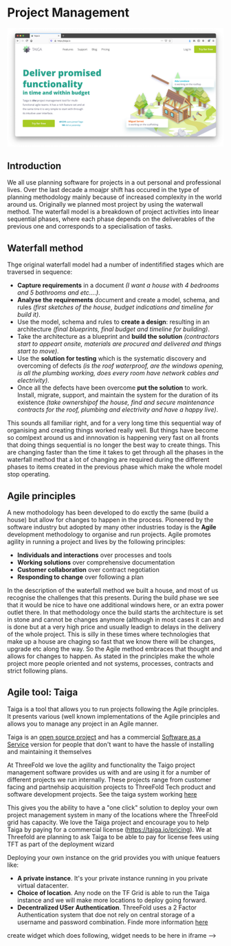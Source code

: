 # Project Management

![](./img/taiga_frontpage.png)

## Introduction
We all use planning software for projects in a out personal and professional lives.  Over the last decade a moajpr shift has occured in the type of planning methodology mainly because of increased complexity in the world around us.  Originally we planned most project by using the waterwall method. The waterfall model is a breakdown of project activities into linear sequential phases, where each phase depends on the deliverables of the previous one and corresponds to a specialisation of tasks. 

## Waterfall method
Thge original waterfall model had a number of indentifified stages which are traversed in sequence:
- **Capture requirements** in a document _(I want a house with 4 bedrooms and 5 bathrooms and etc....)_.
- **Analyse the requirements** document and create a model, schema, and rules _(first sketches of the house, budget indications and timeline for build it)_.
- Use the model, schema and rules to **create a design**: resulting in an architecture _(final blueprints, final budget and timeline for building)_.
- Take the architecture as a blueprint and **build the solution** _(contractors start to appeart onsite, materials are procured and delivered and things start to move)_.
- Use the **solution for testing** which is the systematic discovery and overcoming of defects _(is the roof waterproof, are the windows opening, is all the plumbing working, does every room have network cables and electrivity)_.
- Once all the defects have been overcome **put the solution** to work.  Install, migrate, support, and maintain the system for the duration of its existence _(take ownershipof the house, find and secure maintenance contracts for the roof, plumbing and electrivity and have a happy live)_.

This sounds all familiar right, and for a very long time this sequential way of organising and creating things worked really well.  But things have become so comlpext around us and innnovation is happening very fast on all fronts that doing things sequential is no longer the best way to create things.  This are changing faster than the time it takes to get through all the phases in the waterfall method that a lot of changing are required during the different phases to items created in the previous phase which make the whole model stop operating.

## Agile principles
A new mothodology has been developed to do exctly the same (build a house) but allow for changes to happen in the process.  Pioneered by the software industry but adopted by many other industries today is the **Agile** development methodology to organise and run projects.  Agile promotes agility in running a project and lives by the following principles:
- **Individuals and interactions** over processes and tools
- **Working solutions** over comprehensive documentation
- **Customer collaboration** over contract negotiation
- **Responding to change** over following a plan 

In the description of the waterfall method we built a house, and most of us recognise the challenges that this presents.  During the build phase we see that it would be nice to have one additional windows here, or an extra power outlet there.  In that methodology once the build starts the architecture is set in stone and cannot be changes anymore (although in most cases it can and is done but at a very high price and usually leadign to delays in the delivery of the whole project. This is silly in these times where technologies that make up a house are chaging so fast that we know there will be changes, upgrade etc along the way.  So the Agile method embraces that thought and allows for changes to happen.  As stated in the principles make the whole project more people oriented and not systems, processes, contracts and strict following plans.

## Agile tool: Taiga
Taiga is a tool that allows you to run projects following the Agile principles.  It presents various (well known implementations of the Agile principles and allows you to manage any project in an Agile manner.

<!--
Prefer the page to be shown in a window, will leave the original image for easy switch back 
![](./img/taiga.png)
-->

Taiga is an [open source project](https://github.com/taigaio) and has a commercial [Software as a Service](https://taiga.io/) version for people that don't want to have the hassle of installing and maintaining it themselves

At ThreeFold we love the agility and functionality the Taigo project management software provides us with and are using it for a number of different projects we run internally.  These projects range from customer facing and partnehsip acquisition projects to ThreeFold Tech product and software development projects.  See the taiga system working [here](https://circles.threefold.me/discover)

This gives you the ability to have a "one click" solution to deploy your own project management system in many of the locations where the ThreeFold grid has capacity.  We love the Taiga project and encourage you to help Taiga by paying for a commercial license (https://taiga.io/pricing). We at Threefold are planning to ask Taiga to be able to pay for license fees using TFT as part of the deployment wizard

Deploying your own instance on the grid provides you with unique featuers like:

- **A private instance**.  It's your private instance running in you private virtual datacenter.
- **Choice of location**.  Any node on the TF Grid is able to run the Taiga instance and we will make more locations to deploy going forward.
- **Decentralized USer Authentication**.  ThreeFold uses a 2 Factor Authentication system that doe not rely on central storage of a username and password combination.  Finde more information [here](3bot_authentication.md)

<!-- ### Deploy

![](./img/taiga_oneclick.png) -->

<!-->
create widget which does following,
widget needs to be here in iframe
-->

<!--

Need to create a better high level overview of the Taiga deployment
- [ ] size: small/mid/large
  - small: ...
  - mid: ...
  - large ...
- [ ] location (mention more locations coming soon)
  - Ghent
  - Vienna
- [ ] name
  - name as used in solution (in the webui and on web)
- [ ] domain (name is prefix of this)
  - ava.tf
  - 3x0.me
  - refit.earth
  - co30.org
  - ninja.tf
  - base.tf
  - tf9.io
- [ ] git url
  - check in wizard git url works
- [ ] sshkey yes/no
  - if yes, ask sshkey for remote login

  - always deploy on ipv6 public
  - always deploy on webgateway


![](./img/taiga_price.png)
-->
